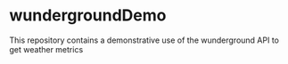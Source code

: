 # wundergroundDemo
This repository contains a demonstrative use of the wunderground API to get weather metrics
